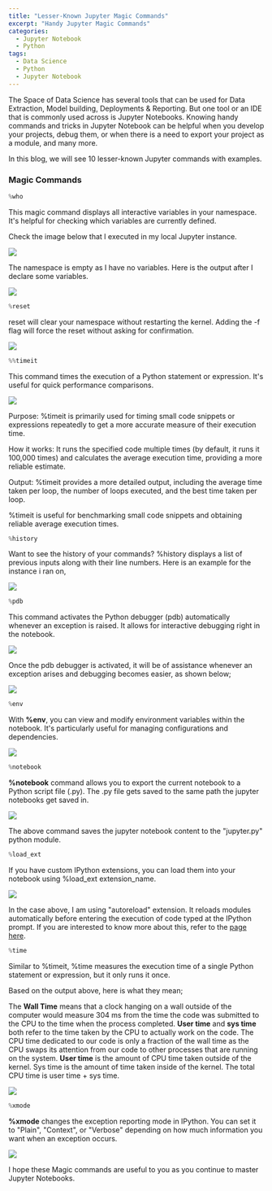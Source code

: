 ```yaml
---
title: "Lesser-Known Jupyter Magic Commands"
excerpt: "Handy Jupyter Magic Commands"
categories:
  - Jupyter Notebook
  - Python 
tags:
  - Data Science
  - Python
  - Jupyter Notebook
---
```


The Space of Data Science has several tools that can be used for Data Extraction, Model building, Deployments & Reporting. But one tool or an IDE that is commonly used across is Jupyter Notebooks. Knowing handy commands and tricks in Jupyter Notebook can be helpful when you develop your projects, debug them, or when there is a need to export your project as a module, and many more.

In this blog, we will see 10 lesser-known Jupyter commands with examples.

### Magic Commands

```python
%who
```

This magic command displays all interactive variables in your namespace. It's helpful for checking which variables are currently defined.

Check the image below that I executed in my local Jupyter instance.  

![](https://github.com/dataasciences/dataasciences.github.io/blob/master/assets/images/jupyter_who.PNG?raw=true)

The namespace is empty as I have no variables. Here is the output after I declare some variables.

![](https://github.com/dataasciences/dataasciences.github.io/blob/master/assets/images/jupyter_who1.PNG?raw=true)


```python
%reset
```

reset will clear your namespace without restarting the kernel. Adding the -f flag will force the reset without asking for confirmation.

![](https://github.com/dataasciences/dataasciences.github.io/blob/master/assets/images/jupyter_reset.PNG?raw=true)


```python
%%timeit
```

This command times the execution of a Python statement or expression. It's useful for quick performance comparisons.

![](https://github.com/dataasciences/dataasciences.github.io/blob/master/assets/images/jupyter_timeit.PNG?raw=true)

  Purpose: %timeit is primarily used for timing small code snippets or expressions repeatedly to get a more accurate measure of their execution time.
  
  How it works: It runs the specified code multiple times (by default, it runs it 100,000 times) and calculates the average execution time, providing a more reliable estimate.
  
  Output: %timeit provides a more detailed output, including the average time taken per loop, the number of loops executed, and the best time taken per loop.

%timeit is useful for benchmarking small code snippets and obtaining reliable average execution times.


```python
%history
```

Want to see the history of your commands? %history displays a list of previous inputs along with their line numbers. Here is an example for the instance i ran on,

![](https://github.com/dataasciences/dataasciences.github.io/blob/master/assets/images/jupyter_history.PNG?raw=true)


```python
%pdb
```

This command activates the Python debugger (pdb) automatically whenever an exception is raised. It allows for interactive debugging right in the notebook.

![](https://github.com/dataasciences/dataasciences.github.io/blob/master/assets/images/jupyter_pdb.PNG?raw=true)

Once the pdb debugger is activated, it will be of assistance whenever an exception arises and debugging becomes easier, as shown below;

![](https://github.com/dataasciences/dataasciences.github.io/blob/master/assets/images/jupyter_pdb1.PNG?raw=true)


```python
%env
```

With **%env**, you can view and modify environment variables within the notebook. It's particularly useful for managing configurations and dependencies.

![](https://github.com/dataasciences/dataasciences.github.io/blob/master/assets/images/jupyter_env.PNG?raw=true)


```python
%notebook
```

**%notebook** command allows you to export the current notebook to a Python script file (.py). The .py file gets saved to the same path the jupyter notebooks get saved in. 


![](https://github.com/dataasciences/dataasciences.github.io/blob/master/assets/images/jupyter_notebook_file.PNG?raw=true)

The above command saves the jupyter notebook content to the "jupyter.py" python module.


```python
%load_ext
```

If you have custom IPython extensions, you can load them into your notebook using %load_ext extension_name.

![](https://github.com/dataasciences/dataasciences.github.io/blob/master/assets/images/jupyter_loadext.PNG?raw=true)

In the case above, I am using "autoreload" extension. It reloads modules automatically before entering the execution of code typed at the IPython prompt.
If you are interested to know more about this, refer to the [page here](https://ipython.readthedocs.io/en/stable/config/extensions/autoreload.html).

```python
%time
```

Similar to %timeit, %time measures the execution time of a single Python statement or expression, but it only runs it once.

Based on the output above, here is what they mean; 

  The **Wall Time** means that a clock hanging on a wall outside of the computer would measure 304 ms from the time the code was submitted to the CPU to the time when the process completed.
  **User time** and **sys time** both refer to the time taken by the CPU to actually work on the code. The CPU time dedicated to our code is only a fraction of the wall time as the CPU swaps its attention from our code to other processes that are running on the system.
  **User time** is the amount of CPU time taken outside of the kernel. Sys time is the amount of time taken inside of the kernel. The total CPU time is user time + sys time.

![](https://github.com/dataasciences/dataasciences.github.io/blob/master/assets/images/jupyter_timeit.png?raw=true)

```python
%xmode
```
**%xmode** changes the exception reporting mode in IPython. You can set it to "Plain", "Context", or "Verbose" depending on how much information you want when an exception occurs.

![](https://github.com/dataasciences/dataasciences.github.io/blob/master/assets/images/jupyter_xmode.PNG?raw=true)

I hope these Magic commands are useful to you as you continue to master Jupyter Notebooks.
